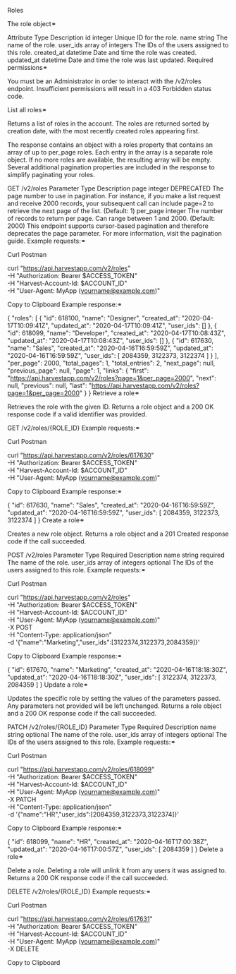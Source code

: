 Roles

The role object⚭

Attribute	Type	Description
id	integer	Unique ID for the role.
name	string	The name of the role.
user_ids	array of integers	The IDs of the users assigned to this role.
created_at	datetime	Date and time the role was created.
updated_at	datetime	Date and time the role was last updated.
Required permissions⚭

You must be an Administrator in order to interact with the /v2/roles endpoint. Insufficient permissions will result in a 403 Forbidden status code.

List all roles⚭

Returns a list of roles in the account. The roles are returned sorted by creation date, with the most recently created roles appearing first.

The response contains an object with a roles property that contains an array of up to per_page roles. Each entry in the array is a separate role object. If no more roles are available, the resulting array will be empty. Several additional pagination properties are included in the response to simplify paginating your roles.

GET /v2/roles
Parameter	Type	Description
page	integer	DEPRECATED The page number to use in pagination. For instance, if you make a list request and receive 2000 records, your subsequent call can include page=2 to retrieve the next page of the list. (Default: 1)
per_page	integer	The number of records to return per page. Can range between 1 and 2000. (Default: 2000)
This endpoint supports cursor-based pagination and therefore deprecates the page parameter. For more information, visit the pagination guide.
Example requests:⚭

Curl
Postman
 
curl "https://api.harvestapp.com/v2/roles" \
  -H "Authorization: Bearer $ACCESS_TOKEN" \
  -H "Harvest-Account-Id: $ACCOUNT_ID" \
  -H "User-Agent: MyApp (yourname@example.com)"


Copy to Clipboard
Example response:⚭

{
    "roles": [
        {
            "id": 618100,
            "name": "Designer",
            "created_at": "2020-04-17T10:09:41Z",
            "updated_at": "2020-04-17T10:09:41Z",
            "user_ids": []
        },
        {
            "id": 618099,
            "name": "Developer",
            "created_at": "2020-04-17T10:08:43Z",
            "updated_at": "2020-04-17T10:08:43Z",
            "user_ids": []
        },
        {
          "id": 617630,
          "name": "Sales",
          "created_at": "2020-04-16T16:59:59Z",
          "updated_at": "2020-04-16T16:59:59Z",
          "user_ids": [
              2084359,
              3122373,
              3122374
          ]
        }
    ],
    "per_page": 2000,
    "total_pages": 1,
    "total_entries": 2,
    "next_page": null,
    "previous_page": null,
    "page": 1,
    "links": {
        "first": "https://api.harvestapp.com/v2/roles?page=1&per_page=2000",
        "next": null,
        "previous": null,
        "last": "https://api.harvestapp.com/v2/roles?page=1&per_page=2000"
    }
}
Retrieve a role⚭

Retrieves the role with the given ID. Returns a role object and a 200 OK response code if a valid identifier was provided.

GET /v2/roles/{ROLE_ID}
Example requests:⚭

Curl
Postman
 
curl "https://api.harvestapp.com/v2/roles/617630" \
  -H "Authorization: Bearer $ACCESS_TOKEN" \
  -H "Harvest-Account-Id: $ACCOUNT_ID" \
  -H "User-Agent: MyApp (yourname@example.com)"


Copy to Clipboard
Example response:⚭

{
    "id": 617630,
    "name": "Sales",
    "created_at": "2020-04-16T16:59:59Z",
    "updated_at": "2020-04-16T16:59:59Z",
    "user_ids": [
        2084359,
        3122373,
        3122374
    ]
}
Create a role⚭

Creates a new role object. Returns a role object and a 201 Created response code if the call succeeded.

POST /v2/roles
Parameter	Type	Required	Description
name	string	required	The name of the role.
user_ids	array of integers	optional	The IDs of the users assigned to this role.
Example requests:⚭

Curl
Postman
 
curl "https://api.harvestapp.com/v2/roles" \
  -H "Authorization: Bearer $ACCESS_TOKEN" \
  -H "Harvest-Account-Id: $ACCOUNT_ID" \
  -H "User-Agent: MyApp (yourname@example.com)" \
  -X POST \
  -H "Content-Type: application/json" \
  -d '{"name":"Marketing","user_ids":[3122374,3122373,2084359]}'


Copy to Clipboard
Example response:⚭

{
    "id": 617670,
    "name": "Marketing",
    "created_at": "2020-04-16T18:18:30Z",
    "updated_at": "2020-04-16T18:18:30Z",
    "user_ids": [
        3122374,
        3122373,
        2084359
    ]
}
Update a role⚭

Updates the specific role by setting the values of the parameters passed. Any parameters not provided will be left unchanged. Returns a role object and a 200 OK response code if the call succeeded.

PATCH /v2/roles/{ROLE_ID}
Parameter	Type	Required	Description
name	string	optional	The name of the role.
user_ids	array of integers	optional	The IDs of the users assigned to this role.
Example requests:⚭

Curl
Postman
 
curl "https://api.harvestapp.com/v2/roles/618099" \
  -H "Authorization: Bearer $ACCESS_TOKEN" \
  -H "Harvest-Account-Id: $ACCOUNT_ID" \
  -H "User-Agent: MyApp (yourname@example.com)" \
  -X PATCH \
  -H "Content-Type: application/json" \
  -d '{"name":"HR","user_ids":[2084359,3122373,3122374]}'


Copy to Clipboard
Example response:⚭

{
    "id": 618099,
    "name": "HR",
    "created_at": "2020-04-16T17:00:38Z",
    "updated_at": "2020-04-16T17:00:57Z",
    "user_ids": [
        2084359
    ]
}
Delete a role⚭

Delete a role. Deleting a role will unlink it from any users it was assigned to. Returns a 200 OK response code if the call succeeded.

DELETE /v2/roles/{ROLE_ID}
Example requests:⚭

Curl
Postman
 
curl "https://api.harvestapp.com/v2/roles/617631" \
  -H "Authorization: Bearer $ACCESS_TOKEN" \
  -H "Harvest-Account-Id: $ACCOUNT_ID" \
  -H "User-Agent: MyApp (yourname@example.com)" \
  -X DELETE


Copy to Clipboard
